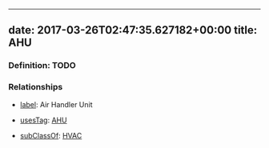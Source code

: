 
---
date: 2017-03-26T02:47:35.627182+00:00
title: AHU
---
### Definition: TODO

### Relationships

* [label](http://www.w3.org/2000/01/rdf-schema#label): Air Handler Unit

* [usesTag](https://brickschema.org/schema/1.0/BrickFrame#usesTag): [AHU](https://brickschema.org/schema/1.0/BrickTag#AHU)

* [subClassOf](http://www.w3.org/2000/01/rdf-schema#subClassOf): [HVAC](https://brickschema.org/schema/1.0/Brick#HVAC)
